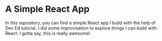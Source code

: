 # A Simple React App

In this repository, you can find a simple React app I build with the help of Dev Ed tutorial. I did some improvisation to explore things I can build with React. I gotta say, this is really awesome!